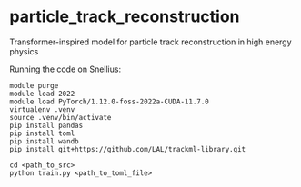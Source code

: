 # particle_track_reconstruction
Transformer-inspired model for particle track reconstruction in high energy physics

Running the code on Snellius:
```
module purge
module load 2022
module load PyTorch/1.12.0-foss-2022a-CUDA-11.7.0
virtualenv .venv
source .venv/bin/activate
pip install pandas
pip install toml
pip install wandb
pip install git+https://github.com/LAL/trackml-library.git

cd <path_to_src>
python train.py <path_to_toml_file>
```

